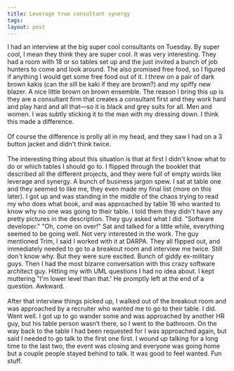 ```yaml
---
title: Leverage true consultant synergy
tags: 
layout: post
---
```

I had an interview at the big super cool consultants on Tuesday. By super cool, I mean they think they are super cool.  It was very interesting.  They had a room with 18 or so tables set up and the just invited a bunch of job hunters to come and look around.  The also promised free food, so I figured if anything I would get some free food out of it.  I threw on a pair of dark brown kakis (can the sill be kaki if they are brown?) and my spiffy new blazer.  A nice little brown on brown ensemble.  The reason I bring this up is they are a consultant firm that creates a consultant first and they work hard and play hard and all that—so it is black and grey suits for all.  Men and women.  I was subtly sticking it to the man with my dressing down.  I think this made a difference.  <br /><br />Of course the difference is prolly all in my head, and they saw I had on a 3 button jacket and didn't think twice.     <br /><br />The interesting thing about this situation is that at first I didn't know what to do or which tables I should go to.  I flipped through the booklet that described all the different projects, and they were full of empty words like leverage and synergy. A bunch of business jargon spew.  I sat at table one and they seemed to like me, they even made my final list (more on this later).  I got up and was standing in the middle of the chaos trying to read my who does what book, and was approached by table 16 who wanted to know why no one was going to their table.  I told them they didn't have any pretty pictures in the description.  They guy asked what I did.  "Software developer."  "Oh, come on over!" Sat and talked for a little while, everything seemed to be going well.  Not very interested in the work.  The guy mentioned Trim, I said I worked with it at DARPA.  They all flipped out, and immediately needed to go to a breakout room and interview me twice.  Still don't know why.  But they were sure excited.  Bunch of giddy ex-military guys.  Then I had the most bizarre conversation with this crazy software architect guy.  Hitting my with UML questions I had no idea about.  I kept muttering "I'm lower level than that.'  He promptly left at the end of a question. Awkward.  <br /><br />After that interview things picked up, I walked out of the breakout room and was approached by a recruiter who wanted me to go to their table.  I did.  Went well.  I got up to go wander some and was approached by another HR guy, but his table person wasn’t there, so I went to the bathroom.  On the way back to the table I had been requested for I was approached again, but said I needed to go talk to the first one first.  I wound up talking for a long time to the last two, the event was closing and everyone was going home but a couple people stayed behind to talk.  It was good to feel wanted.  Fun stuff.
